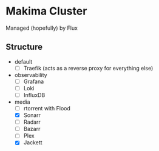 # Makima Cluster

Managed (hopefully) by Flux

## Structure

- default
    - [ ] Traefik (acts as a reverse proxy for everything else)
- observability
    - [ ] Grafana
    - [ ] Loki
    - [ ] InfluxDB
- media
    - [ ] rtorrent with Flood
    - [x] Sonarr
    - [ ] Radarr
    - [ ] Bazarr
    - [ ] Plex
    - [x] Jackett
